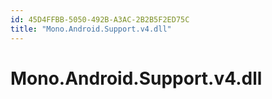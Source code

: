```yaml
---
id: 45D4FFBB-5050-492B-A3AC-2B2B5F2ED75C
title: "Mono.Android.Support.v4.dll"
---
```


# Mono.Android.Support.v4.dll
